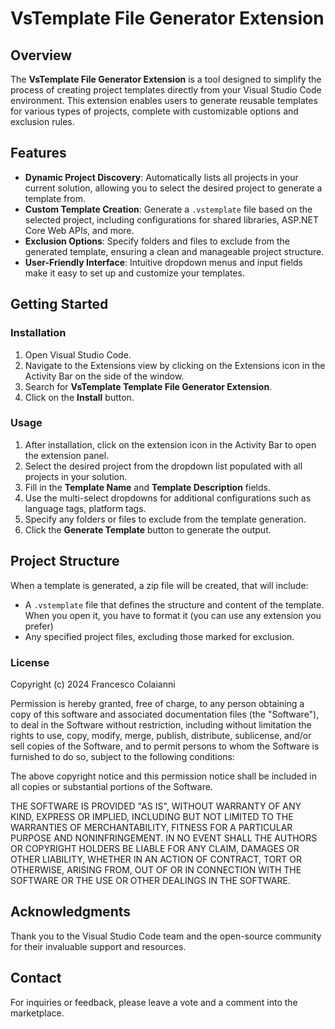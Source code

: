 # VsTemplate File Generator Extension

## Overview

The **VsTemplate File Generator Extension** is a tool designed to simplify the process of creating project templates directly from your Visual Studio Code environment. This extension enables users to generate reusable templates for various types of projects, complete with customizable options and exclusion rules.

## Features

- **Dynamic Project Discovery**: Automatically lists all projects in your current solution, allowing you to select the desired project to generate a template from.
- **Custom Template Creation**: Generate a `.vstemplate` file based on the selected project, including configurations for shared libraries, ASP.NET Core Web APIs, and more.
- **Exclusion Options**: Specify folders and files to exclude from the generated template, ensuring a clean and manageable project structure.
- **User-Friendly Interface**: Intuitive dropdown menus and input fields make it easy to set up and customize your templates.

## Getting Started

### Installation

1. Open Visual Studio Code.
2. Navigate to the Extensions view by clicking on the Extensions icon in the Activity Bar on the side of the window.
3. Search for **VsTemplate Template File Generator Extension**.
4. Click on the **Install** button.

### Usage

1. After installation, click on the extension icon in the Activity Bar to open the extension panel.
2. Select the desired project from the dropdown list populated with all projects in your solution.
3. Fill in the **Template Name** and **Template Description** fields.
4. Use the multi-select dropdowns for additional configurations such as language tags, platform tags.
5. Specify any folders or files to exclude from the template generation.
6. Click the **Generate Template** button to generate the output.

## Project Structure

When a template is generated, a zip file will be created, that will include:

- A `.vstemplate` file that defines the structure and content of the template. When you open it, you have to format it (you can use any extension you prefer)
- Any specified project files, excluding those marked for exclusion.

### License

Copyright (c) 2024 Francesco Colaianni

Permission is hereby granted, free of charge, to any person obtaining a copy of this software and associated documentation files (the "Software"), to deal in the Software without restriction, including without limitation the rights to use, copy, modify, merge, publish, distribute, sublicense, and/or sell copies of the Software, and to permit persons to whom the Software is furnished to do so, subject to the following conditions:

The above copyright notice and this permission notice shall be included in all copies or substantial portions of the Software.

THE SOFTWARE IS PROVIDED "AS IS", WITHOUT WARRANTY OF ANY KIND, EXPRESS OR IMPLIED, INCLUDING BUT NOT LIMITED TO THE WARRANTIES OF MERCHANTABILITY, FITNESS FOR A PARTICULAR PURPOSE AND NONINFRINGEMENT. IN NO EVENT SHALL THE AUTHORS OR COPYRIGHT HOLDERS BE LIABLE FOR ANY CLAIM, DAMAGES OR OTHER LIABILITY, WHETHER IN AN ACTION OF CONTRACT, TORT OR OTHERWISE, ARISING FROM, OUT OF OR IN CONNECTION WITH THE SOFTWARE OR THE USE OR OTHER DEALINGS IN THE SOFTWARE.

## Acknowledgments

Thank you to the Visual Studio Code team and the open-source community for their invaluable support and resources.

## Contact

For inquiries or feedback, please leave a vote and a comment into the marketplace.
